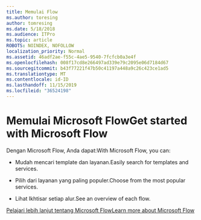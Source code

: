 ```yaml
---
title: Memulai Flow
ms.author: toresing
author: tomresing
ms.date: 5/18/2018
ms.audience: ITPro
ms.topic: article
ROBOTS: NOINDEX, NOFOLLOW
localization_priority: Normal
ms.assetid: 46adf2ae-f55c-4ae5-9540-7fcfcb0a3e4f
ms.openlocfilehash: 008f17cd8e266497ad339e79c2095e06d7184d67
ms.sourcegitcommit: b43f77221f47b50c41197a448a9c26c423ce1ad5
ms.translationtype: MT
ms.contentlocale: id-ID
ms.lasthandoff: 11/15/2019
ms.locfileid: "36524198"
---
```

# <a name="get-started-with-microsoft-flow"></a><span data-ttu-id="0b48d-102">Memulai Microsoft Flow</span><span class="sxs-lookup"><span data-stu-id="0b48d-102">Get started with Microsoft Flow</span></span>

<span data-ttu-id="0b48d-103">Dengan Microsoft Flow, Anda dapat:</span><span class="sxs-lookup"><span data-stu-id="0b48d-103">With Microsoft Flow, you can:</span></span>
  
- <span data-ttu-id="0b48d-104">Mudah mencari template dan layanan.</span><span class="sxs-lookup"><span data-stu-id="0b48d-104">Easily search for templates and services.</span></span>
    
- <span data-ttu-id="0b48d-105">Pilih dari layanan yang paling populer.</span><span class="sxs-lookup"><span data-stu-id="0b48d-105">Choose from the most popular services.</span></span>
    
- <span data-ttu-id="0b48d-106">Lihat Ikhtisar setiap alur.</span><span class="sxs-lookup"><span data-stu-id="0b48d-106">See an overview of each flow.</span></span>
    
[<span data-ttu-id="0b48d-107">Pelajari lebih lanjut tentang Microsoft Flow</span><span class="sxs-lookup"><span data-stu-id="0b48d-107">Learn more about Microsoft Flow</span></span>](https://go.microsoft.com/fwlink/?linkid=874446)
  

